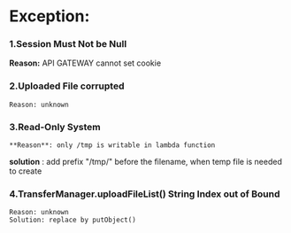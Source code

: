 # Exception:
### 1.Session Must Not be Null
**Reason:** API GATEWAY cannot set cookie
### 2.Uploaded File corrupted
    Reason: unknown
### 3.Read-Only System
    **Reason**: only /tmp is writable in lambda function
**solution** : add prefix "/tmp/" before the filename, when temp file is needed to create
### 4.TransferManager.uploadFileList() String Index out of Bound
    Reason: unknown
    Solution: replace by putObject()